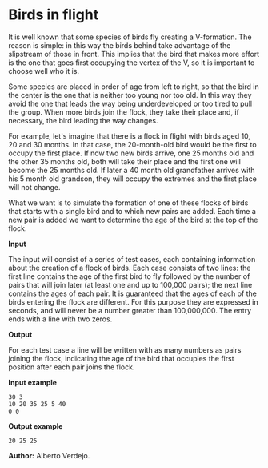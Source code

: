 # Birds in flight

It is well known that some species of birds fly creating a V-formation. The reason is simple: in this way the birds behind take advantage of the slipstream of those in front. This implies that the bird that makes more effort is the one that goes first occupying the vertex of the V, so it is important to choose well who it is.

Some species are placed in order of age from left to right, so that the bird in the center is the one that is neither too young nor too old. In this way they avoid the one that leads the way being underdeveloped or too tired to pull the group. When more birds join the flock, they take their place and, if necessary, the bird leading the way changes.

For example, let's imagine that there is a flock in flight with birds aged 10, 20 and 30 months. In that case, the 20-month-old bird would be the first to occupy the first place. If now two new birds arrive, one 25 months old and the other 35 months old, both will take their place and the first one will become the 25 months old. If later a 40 month old grandfather arrives with his 5 month old grandson, they will occupy the extremes and the first place will not change.

What we want is to simulate the formation of one of these flocks of birds that starts with a single bird and to which new pairs are added. Each time a new pair is added we want to determine the age of the bird at the top of the flock.

**Input**

The input will consist of a series of test cases, each containing information about the creation of a flock of birds. Each case consists of two lines: the first line contains the age of the first bird to fly followed by the number of pairs that will join later (at least one and up to 100,000 pairs); the next line contains the ages of each pair. It is guaranteed that the ages of each of the birds entering the flock are different. For this purpose they are expressed in seconds, and will never be a number greater than 100,000,000. The entry ends with a line with two zeros.

**Output**

For each test case a line will be written with as many numbers as pairs joining the flock, indicating the age of the bird that occupies the first position after each pair joins the flock.

**Input example**

    30 3
    10 20 35 25 5 40
    0 0

**Output example**

    20 25 25

**Author:** Alberto Verdejo.
